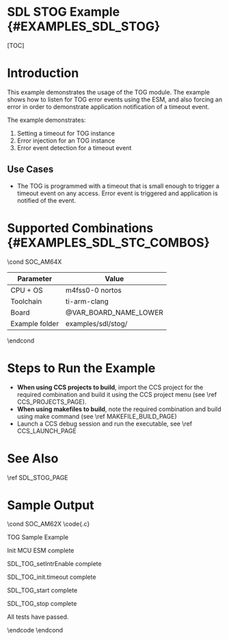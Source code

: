 # SDL STOG Example {#EXAMPLES_SDL_STOG}

[TOC]

# Introduction

This example demonstrates the usage of the TOG module. The example shows how to listen for TOG error events using the ESM, and also forcing an error in order to demonstrate application notification of a timeout event.

The example demonstrates:

1. Setting a timeout for TOG instance
2. Error injection for an TOG instance
3. Error event detection for a timeout event

Use Cases
---------
* The TOG is programmed with a timeout that is small enough to trigger a timeout event on any access. Error event is triggered and application is notified of the event.


# Supported Combinations {#EXAMPLES_SDL_STC_COMBOS}

\cond SOC_AM64X

 Parameter      | Value
 ---------------|-----------
 CPU + OS       | m4fss0-0 nortos
 Toolchain      | ti-arm-clang
 Board          | @VAR_BOARD_NAME_LOWER
 Example folder | examples/sdl/stog/

\endcond



# Steps to Run the Example

- **When using CCS projects to build**, import the CCS project for the required combination
  and build it using the CCS project menu (see \ref CCS_PROJECTS_PAGE).
- **When using makefiles to build**, note the required combination and build using
  make command (see \ref MAKEFILE_BUILD_PAGE)
- Launch a CCS debug session and run the executable, see \ref CCS_LAUNCH_PAGE

# See Also

\ref SDL_STOG_PAGE

# Sample Output

\cond SOC_AM62X
\code{.c}

TOG Sample Example

Init MCU ESM complete

SDL_TOG_setIntrEnable complete

SDL_TOG_init.timeout complete

SDL_TOG_start complete

SDL_TOG_stop complete

All tests have passed.

\endcode
\endcond
